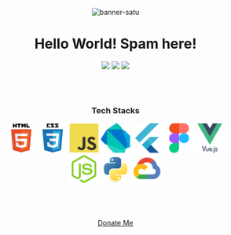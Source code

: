 <link rel="stylesheet" href="https://cdn.jsdelivr.net/gh/devicons/devicon@v2.15.1/devicon.min.css">
<p align="center"><img src="https://media.giphy.com/media/RN8FdaB6T1bkkI5n4I/giphy.gif" alt="banner-satu" width="125px"></p>

<h1 align="center">Hello World! Spam here!</h1>

<span>
  <div align="center">
  <img src="https://img.shields.io/pub/v/shelf?include_prereleases"/>
  <img src="https://img.shields.io/node/v-lts/express"/>
  <img src="https://img.shields.io/pypi/pyversions/Django"/>
  </div>
</span>

<br><br>


### <p align="center"> Tech Stacks</p>
  
<div align="center">
  <img width=60 src="https://github.com/devicons/devicon/blob/master/icons/html5/html5-original-wordmark.svg"</img>
  <img width=60 src="https://github.com/devicons/devicon/blob/master/icons/css3/css3-original-wordmark.svg"</img>
  <img width=60 src="https://github.com/devicons/devicon/blob/master/icons/javascript/javascript-original.svg"</img>
  <img width=60 src="https://github.com/devicons/devicon/blob/master/icons/dart/dart-original.svg"</img>
  <img width=60 src="https://github.com/devicons/devicon/blob/master/icons/flutter/flutter-original.svg"</img>
  <img width=60 src="https://github.com/devicons/devicon/blob/master/icons/figma/figma-original.svg"</img>
  <img width=60 src="https://github.com/devicons/devicon/blob/master/icons/vuejs/vuejs-original-wordmark.svg"</img>
  <img width=60 src="https://github.com/devicons/devicon/blob/master/icons/nodejs/nodejs-original.svg"</img>
  <img width=60 src="https://github.com/devicons/devicon/blob/master/icons/python/python-original.svg"</img>
  <img width=60 src="https://github.com/devicons/devicon/blob/master/icons/googlecloud/googlecloud-original.svg"</img>
</div>
<br><br>
<br><br>

<div align="center">
  <a href="https://trakteer.id/ihsanunot/tip?open=true"><span>Donate Me</span></a>
</div>


<br><br>

